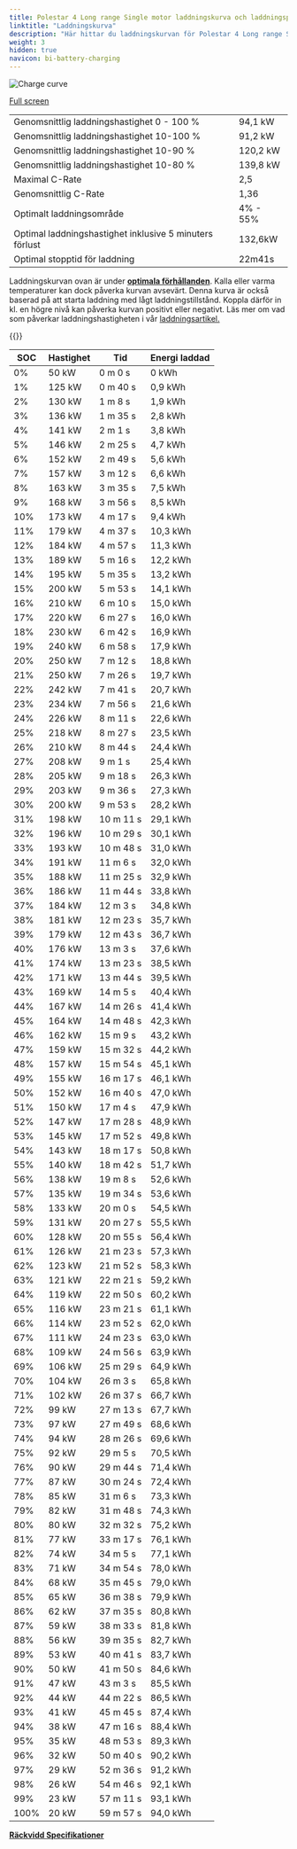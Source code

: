 ```yaml
---
title: Polestar 4 Long range Single motor laddningskurva och laddningsprestanda
linktitle: "Laddningskurva"
description: "Här hittar du laddningskurvan för Polestar 4 Long range Single motor."
weight: 3
hidden: true
navicon: bi-battery-charging
---
```

<!-- markdownlint-disable MD033 -->
<img src="../chargingcurve.svg" alt="Charge curve" class="img-fluid">

[Full screen](/models/polestar/4/4_long_range_single_motor/chargingcurve.svg)


<table class="table table-striped border">
<tbody>
<tr>
<td>Genomsnittlig laddningshastighet 0 - 100 %</td><td>94,1 kW</td>
</tr>
<tr>
<td>Genomsnittlig laddningshastighet 10-100 %</td><td>91,2 kW</td>
</tr>
<tr>
<td>Genomsnittlig laddningshastighet 10-90 %</td><td>120,2 kW</td>
</tr>
<tr>
<td>Genomsnittlig laddningshastighet 10-80 %</td><td>139,8 kW</td>
</tr>
<tr>
<td>Maximal C-Rate</td><td>2,5</td>
</tr>
<tr>
<td>Genomsnittlig C-Rate</td><td>1,36</td>
</tr>
<tr>
<td>Optimalt laddningsområde</td><td>4% - 55%</td>
</tr>
<tr>
<td>Optimal laddningshastighet inklusive 5 minuters förlust</td><td>132,6kW</td>
</tr>
<tr>
<td>Optimal stopptid för laddning</td><td>22m41s</td>
</tr>
</tbody>
</table>


Laddningskurvan ovan är under **[optimala förhållanden](../../../../../technology/battery/charging/#temperatur)**. Kalla eller varma temperaturer kan dock påverka kurvan avsevärt. Denna kurva är också baserad på att starta laddning med lågt laddningstillstånd. Koppla därför in kl. en högre nivå kan påverka kurvan positivt eller negativt. Läs mer om vad som påverkar laddningshastigheten i vår [laddningsartikel.](../../../../../technology/battery/charging/)


{{<evkxdisplayaddarticle />}}
<table class="table table-striped border">
<thead>
<tr><th>SOC</th><th>Hastighet</th><th>Tid</th><th>Energi laddad</th></tr>
</thead>
<tbody>
<tr>
<td>0%</td><td>50 kW</td><td> 0 m 0 s </td><td>0 kWh </td>
</tr>
<tr>
<td>1%</td><td>125 kW</td><td> 0 m 40 s </td><td>0,9 kWh </td>
</tr>
<tr>
<td>2%</td><td>130 kW</td><td> 1 m 8 s </td><td>1,9 kWh </td>
</tr>
<tr>
<td>3%</td><td>136 kW</td><td> 1 m 35 s </td><td>2,8 kWh </td>
</tr>
<tr>
<td>4%</td><td>141 kW</td><td> 2 m 1 s </td><td>3,8 kWh </td>
</tr>
<tr>
<td>5%</td><td>146 kW</td><td> 2 m 25 s </td><td>4,7 kWh </td>
</tr>
<tr>
<td>6%</td><td>152 kW</td><td> 2 m 49 s </td><td>5,6 kWh </td>
</tr>
<tr>
<td>7%</td><td>157 kW</td><td> 3 m 12 s </td><td>6,6 kWh </td>
</tr>
<tr>
<td>8%</td><td>163 kW</td><td> 3 m 35 s </td><td>7,5 kWh </td>
</tr>
<tr>
<td>9%</td><td>168 kW</td><td> 3 m 56 s </td><td>8,5 kWh </td>
</tr>
<tr>
<td>10%</td><td>173 kW</td><td> 4 m 17 s </td><td>9,4 kWh </td>
</tr>
<tr>
<td>11%</td><td>179 kW</td><td> 4 m 37 s </td><td>10,3 kWh </td>
</tr>
<tr>
<td>12%</td><td>184 kW</td><td> 4 m 57 s </td><td>11,3 kWh </td>
</tr>
<tr>
<td>13%</td><td>189 kW</td><td> 5 m 16 s </td><td>12,2 kWh </td>
</tr>
<tr>
<td>14%</td><td>195 kW</td><td> 5 m 35 s </td><td>13,2 kWh </td>
</tr>
<tr>
<td>15%</td><td>200 kW</td><td> 5 m 53 s </td><td>14,1 kWh </td>
</tr>
<tr>
<td>16%</td><td>210 kW</td><td> 6 m 10 s </td><td>15,0 kWh </td>
</tr>
<tr>
<td>17%</td><td>220 kW</td><td> 6 m 27 s </td><td>16,0 kWh </td>
</tr>
<tr>
<td>18%</td><td>230 kW</td><td> 6 m 42 s </td><td>16,9 kWh </td>
</tr>
<tr>
<td>19%</td><td>240 kW</td><td> 6 m 58 s </td><td>17,9 kWh </td>
</tr>
<tr>
<td>20%</td><td>250 kW</td><td> 7 m 12 s </td><td>18,8 kWh </td>
</tr>
<tr>
<td>21%</td><td>250 kW</td><td> 7 m 26 s </td><td>19,7 kWh </td>
</tr>
<tr>
<td>22%</td><td>242 kW</td><td> 7 m 41 s </td><td>20,7 kWh </td>
</tr>
<tr>
<td>23%</td><td>234 kW</td><td> 7 m 56 s </td><td>21,6 kWh </td>
</tr>
<tr>
<td>24%</td><td>226 kW</td><td> 8 m 11 s </td><td>22,6 kWh </td>
</tr>
<tr>
<td>25%</td><td>218 kW</td><td> 8 m 27 s </td><td>23,5 kWh </td>
</tr>
<tr>
<td>26%</td><td>210 kW</td><td> 8 m 44 s </td><td>24,4 kWh </td>
</tr>
<tr>
<td>27%</td><td>208 kW</td><td> 9 m 1 s </td><td>25,4 kWh </td>
</tr>
<tr>
<td>28%</td><td>205 kW</td><td> 9 m 18 s </td><td>26,3 kWh </td>
</tr>
<tr>
<td>29%</td><td>203 kW</td><td> 9 m 36 s </td><td>27,3 kWh </td>
</tr>
<tr>
<td>30%</td><td>200 kW</td><td> 9 m 53 s </td><td>28,2 kWh </td>
</tr>
<tr>
<td>31%</td><td>198 kW</td><td> 10 m 11 s </td><td>29,1 kWh </td>
</tr>
<tr>
<td>32%</td><td>196 kW</td><td> 10 m 29 s </td><td>30,1 kWh </td>
</tr>
<tr>
<td>33%</td><td>193 kW</td><td> 10 m 48 s </td><td>31,0 kWh </td>
</tr>
<tr>
<td>34%</td><td>191 kW</td><td> 11 m 6 s </td><td>32,0 kWh </td>
</tr>
<tr>
<td>35%</td><td>188 kW</td><td> 11 m 25 s </td><td>32,9 kWh </td>
</tr>
<tr>
<td>36%</td><td>186 kW</td><td> 11 m 44 s </td><td>33,8 kWh </td>
</tr>
<tr>
<td>37%</td><td>184 kW</td><td> 12 m 3 s </td><td>34,8 kWh </td>
</tr>
<tr>
<td>38%</td><td>181 kW</td><td> 12 m 23 s </td><td>35,7 kWh </td>
</tr>
<tr>
<td>39%</td><td>179 kW</td><td> 12 m 43 s </td><td>36,7 kWh </td>
</tr>
<tr>
<td>40%</td><td>176 kW</td><td> 13 m 3 s </td><td>37,6 kWh </td>
</tr>
<tr>
<td>41%</td><td>174 kW</td><td> 13 m 23 s </td><td>38,5 kWh </td>
</tr>
<tr>
<td>42%</td><td>171 kW</td><td> 13 m 44 s </td><td>39,5 kWh </td>
</tr>
<tr>
<td>43%</td><td>169 kW</td><td> 14 m 5 s </td><td>40,4 kWh </td>
</tr>
<tr>
<td>44%</td><td>167 kW</td><td> 14 m 26 s </td><td>41,4 kWh </td>
</tr>
<tr>
<td>45%</td><td>164 kW</td><td> 14 m 48 s </td><td>42,3 kWh </td>
</tr>
<tr>
<td>46%</td><td>162 kW</td><td> 15 m 9 s </td><td>43,2 kWh </td>
</tr>
<tr>
<td>47%</td><td>159 kW</td><td> 15 m 32 s </td><td>44,2 kWh </td>
</tr>
<tr>
<td>48%</td><td>157 kW</td><td> 15 m 54 s </td><td>45,1 kWh </td>
</tr>
<tr>
<td>49%</td><td>155 kW</td><td> 16 m 17 s </td><td>46,1 kWh </td>
</tr>
<tr>
<td>50%</td><td>152 kW</td><td> 16 m 40 s </td><td>47,0 kWh </td>
</tr>
<tr>
<td>51%</td><td>150 kW</td><td> 17 m 4 s </td><td>47,9 kWh </td>
</tr>
<tr>
<td>52%</td><td>147 kW</td><td> 17 m 28 s </td><td>48,9 kWh </td>
</tr>
<tr>
<td>53%</td><td>145 kW</td><td> 17 m 52 s </td><td>49,8 kWh </td>
</tr>
<tr>
<td>54%</td><td>143 kW</td><td> 18 m 17 s </td><td>50,8 kWh </td>
</tr>
<tr>
<td>55%</td><td>140 kW</td><td> 18 m 42 s </td><td>51,7 kWh </td>
</tr>
<tr>
<td>56%</td><td>138 kW</td><td> 19 m 8 s </td><td>52,6 kWh </td>
</tr>
<tr>
<td>57%</td><td>135 kW</td><td> 19 m 34 s </td><td>53,6 kWh </td>
</tr>
<tr>
<td>58%</td><td>133 kW</td><td> 20 m 0 s </td><td>54,5 kWh </td>
</tr>
<tr>
<td>59%</td><td>131 kW</td><td> 20 m 27 s </td><td>55,5 kWh </td>
</tr>
<tr>
<td>60%</td><td>128 kW</td><td> 20 m 55 s </td><td>56,4 kWh </td>
</tr>
<tr>
<td>61%</td><td>126 kW</td><td> 21 m 23 s </td><td>57,3 kWh </td>
</tr>
<tr>
<td>62%</td><td>123 kW</td><td> 21 m 52 s </td><td>58,3 kWh </td>
</tr>
<tr>
<td>63%</td><td>121 kW</td><td> 22 m 21 s </td><td>59,2 kWh </td>
</tr>
<tr>
<td>64%</td><td>119 kW</td><td> 22 m 50 s </td><td>60,2 kWh </td>
</tr>
<tr>
<td>65%</td><td>116 kW</td><td> 23 m 21 s </td><td>61,1 kWh </td>
</tr>
<tr>
<td>66%</td><td>114 kW</td><td> 23 m 52 s </td><td>62,0 kWh </td>
</tr>
<tr>
<td>67%</td><td>111 kW</td><td> 24 m 23 s </td><td>63,0 kWh </td>
</tr>
<tr>
<td>68%</td><td>109 kW</td><td> 24 m 56 s </td><td>63,9 kWh </td>
</tr>
<tr>
<td>69%</td><td>106 kW</td><td> 25 m 29 s </td><td>64,9 kWh </td>
</tr>
<tr>
<td>70%</td><td>104 kW</td><td> 26 m 3 s </td><td>65,8 kWh </td>
</tr>
<tr>
<td>71%</td><td>102 kW</td><td> 26 m 37 s </td><td>66,7 kWh </td>
</tr>
<tr>
<td>72%</td><td>99 kW</td><td> 27 m 13 s </td><td>67,7 kWh </td>
</tr>
<tr>
<td>73%</td><td>97 kW</td><td> 27 m 49 s </td><td>68,6 kWh </td>
</tr>
<tr>
<td>74%</td><td>94 kW</td><td> 28 m 26 s </td><td>69,6 kWh </td>
</tr>
<tr>
<td>75%</td><td>92 kW</td><td> 29 m 5 s </td><td>70,5 kWh </td>
</tr>
<tr>
<td>76%</td><td>90 kW</td><td> 29 m 44 s </td><td>71,4 kWh </td>
</tr>
<tr>
<td>77%</td><td>87 kW</td><td> 30 m 24 s </td><td>72,4 kWh </td>
</tr>
<tr>
<td>78%</td><td>85 kW</td><td> 31 m 6 s </td><td>73,3 kWh </td>
</tr>
<tr>
<td>79%</td><td>82 kW</td><td> 31 m 48 s </td><td>74,3 kWh </td>
</tr>
<tr>
<td>80%</td><td>80 kW</td><td> 32 m 32 s </td><td>75,2 kWh </td>
</tr>
<tr>
<td>81%</td><td>77 kW</td><td> 33 m 17 s </td><td>76,1 kWh </td>
</tr>
<tr>
<td>82%</td><td>74 kW</td><td> 34 m 5 s </td><td>77,1 kWh </td>
</tr>
<tr>
<td>83%</td><td>71 kW</td><td> 34 m 54 s </td><td>78,0 kWh </td>
</tr>
<tr>
<td>84%</td><td>68 kW</td><td> 35 m 45 s </td><td>79,0 kWh </td>
</tr>
<tr>
<td>85%</td><td>65 kW</td><td> 36 m 38 s </td><td>79,9 kWh </td>
</tr>
<tr>
<td>86%</td><td>62 kW</td><td> 37 m 35 s </td><td>80,8 kWh </td>
</tr>
<tr>
<td>87%</td><td>59 kW</td><td> 38 m 33 s </td><td>81,8 kWh </td>
</tr>
<tr>
<td>88%</td><td>56 kW</td><td> 39 m 35 s </td><td>82,7 kWh </td>
</tr>
<tr>
<td>89%</td><td>53 kW</td><td> 40 m 41 s </td><td>83,7 kWh </td>
</tr>
<tr>
<td>90%</td><td>50 kW</td><td> 41 m 50 s </td><td>84,6 kWh </td>
</tr>
<tr>
<td>91%</td><td>47 kW</td><td> 43 m 3 s </td><td>85,5 kWh </td>
</tr>
<tr>
<td>92%</td><td>44 kW</td><td> 44 m 22 s </td><td>86,5 kWh </td>
</tr>
<tr>
<td>93%</td><td>41 kW</td><td> 45 m 45 s </td><td>87,4 kWh </td>
</tr>
<tr>
<td>94%</td><td>38 kW</td><td> 47 m 16 s </td><td>88,4 kWh </td>
</tr>
<tr>
<td>95%</td><td>35 kW</td><td> 48 m 53 s </td><td>89,3 kWh </td>
</tr>
<tr>
<td>96%</td><td>32 kW</td><td> 50 m 40 s </td><td>90,2 kWh </td>
</tr>
<tr>
<td>97%</td><td>29 kW</td><td> 52 m 36 s </td><td>91,2 kWh </td>
</tr>
<tr>
<td>98%</td><td>26 kW</td><td> 54 m 46 s </td><td>92,1 kWh </td>
</tr>
<tr>
<td>99%</td><td>23 kW</td><td> 57 m 11 s </td><td>93,1 kWh </td>
</tr>
<tr>
<td>100%</td><td>20 kW</td><td> 59 m 57 s </td><td>94,0 kWh </td>
</tr>
</tbody>
</table>

<div class="mt-3 mb-3">
<a href="../rangeandconsumption/" class="text-decoration-none text-black">
<strong><i class="bi-arrow-left"></i> Räckvidd </strong>
</a>
<a href="../specifications/" class="text-decoration-none text-black float-end">
<strong>Specifikationer <i class="bi-arrow-right"></i></strong>
</a>
</div>

